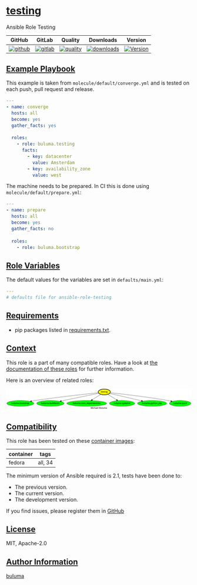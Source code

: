 # [testing](#testing)

Ansible Role Testing

|GitHub|GitLab|Quality|Downloads|Version|
|------|------|-------|---------|-------|
|[![github](https://github.com/buluma/ansible-role-testing/workflows/Ansible%20Molecule/badge.svg)](https://github.com/buluma/ansible-role-testing/actions)|[![gitlab](https://gitlab.com/buluma/ansible-role-testing/badges/main/pipeline.svg)](https://gitlab.com/buluma/ansible-role-testing)|[![quality](https://img.shields.io/ansible/quality/58090)](https://galaxy.ansible.com/buluma/testing)|[![downloads](https://img.shields.io/ansible/role/d/58090)](https://galaxy.ansible.com/buluma/testing)|[![Version](https://img.shields.io/github/release/buluma/ansible-role-testing.svg)](https://github.com/buluma/ansible-role-testing/releases/)|

## [Example Playbook](#example-playbook)

This example is taken from `molecule/default/converge.yml` and is tested on each push, pull request and release.
```yaml
---
- name: converge
  hosts: all
  become: yes
  gather_facts: yes

  roles:
    - role: buluma.testing
      facts:
        - key: datacenter
          value: Amsterdam
        - key: availability_zone
          value: west
```

The machine needs to be prepared. In CI this is done using `molecule/default/prepare.yml`:
```yaml
---
- name: prepare
  hosts: all
  become: yes
  gather_facts: no

  roles:
    - role: buluma.bootstrap
```


## [Role Variables](#role-variables)

The default values for the variables are set in `defaults/main.yml`:
```yaml
---
# defaults file for ansible-role-testing
```

## [Requirements](#requirements)

- pip packages listed in [requirements.txt](https://github.com/buluma/ansible-role-testing/blob/main/requirements.txt).


## [Context](#context)

This role is a part of many compatible roles. Have a look at [the documentation of these roles](https://buluma.co.ke/) for further information.

Here is an overview of related roles:

![dependencies](https://raw.githubusercontent.com/buluma/ansible-role-testing/png/requirements.png "Dependencies")

## [Compatibility](#compatibility)

This role has been tested on these [container images](https://hub.docker.com/u/buluma):

|container|tags|
|---------|----|
|fedora|all, 34|

The minimum version of Ansible required is 2.1, tests have been done to:

- The previous version.
- The current version.
- The development version.



If you find issues, please register them in [GitHub](https://github.com/buluma/ansible-role-testing/issues)

## [License](#license)

MIT, Apache-2.0

## [Author Information](#author-information)

[buluma](https://buluma.github.io/)
